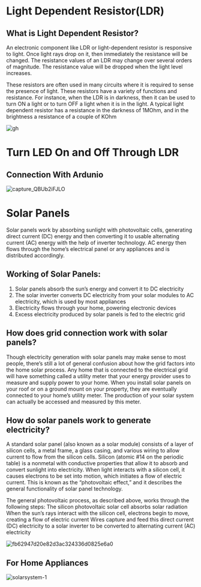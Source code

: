  # Light Dependent Resistor(LDR)
 ## What is Light Dependent Resistor?
 An electronic component like LDR or light-dependent resistor is responsive to light. Once light rays drop on it, then immediately the resistance will be changed. The resistance values of an LDR may change over several orders of magnitude. The resistance value will be dropped when the light level increases.


These resistors are often used in many circuits where it is required to sense the presence of light. These resistors have a variety of functions and resistance. For instance, when the LDR is in darkness, then it can be used to turn ON a light or to turn OFF a light when it is in the light. A typical light dependent resistor has a resistance in the darkness of 1MOhm, and in the brightness a resistance of a couple of KOhm

![gh](https://user-images.githubusercontent.com/84783465/176488720-308fee45-3afd-4bed-b3c3-25f648fd9850.jpg)
# Turn LED On and Off Through LDR
## Connection With Ardunio


![capture_QBUb2iFJLO](https://user-images.githubusercontent.com/84783465/176489410-9635660a-da85-4eaf-a75a-d8f2d159c3ad.PNG)

# Solar Panels

Solar panels work by absorbing sunlight with photovoltaic cells, generating direct current (DC) energy and then converting it to usable alternating current (AC) energy with the help of inverter technology. AC energy then flows through the home’s electrical panel or any appliances  and is distributed accordingly. 

## Working of Solar Panels:

1. Solar panels absorb the sun’s energy and convert it to DC electricity
2. The solar inverter converts DC electricity from your solar modules to AC electricity, which is used by most appliances
3. Electricity flows through your home, powering electronic devices
4. Excess electricity produced by solar panels is fed to the electric grid

## How does grid connection work with solar panels?

Though electricity generation with solar panels may make sense to most people, there’s still a lot of general confusion about how the grid factors into the home solar process. Any home that is connected to the electrical grid will have something called a utility meter that your energy provider uses to measure and supply power to your home. When you install solar panels on your roof or on a ground mount on your property, they are eventually connected to your home’s utility meter. The production of your solar system can actually be accessed and measured by this meter.

## How do solar panels work to generate electricity?

A standard solar panel (also known as a solar module) consists of a layer of silicon cells, a metal frame, a glass casing, and various wiring to allow current to flow from the silicon cells. Silicon (atomic #14 on the periodic table) is a nonmetal with conductive properties that allow it to absorb and convert sunlight into electricity. When light interacts with a silicon cell, it causes electrons to be set into motion, which initiates a flow of electric current. This is known as the “photovoltaic effect,” and it describes the general functionality of solar panel technology.


The general photovoltaic process, as described above, works through the following steps:
The silicon photovoltaic solar cell absorbs solar radiation
When the sun’s rays interact with the silicon cell, electrons begin to move, creating a flow of electric current
Wires capture and feed this direct current (DC) electricity to a solar inverter to be converted to alternating current (AC) electricity

![fb62947d20e82d3ac324336d0825e6a0](https://user-images.githubusercontent.com/84783465/176492157-2dd16389-936f-4167-bab7-5406ac518cc9.jpg)

## For Home Appliances

![solarsystem-1](https://user-images.githubusercontent.com/84783465/176492183-fc6acaf4-0169-4891-9ba3-02264854da92.jpg)



